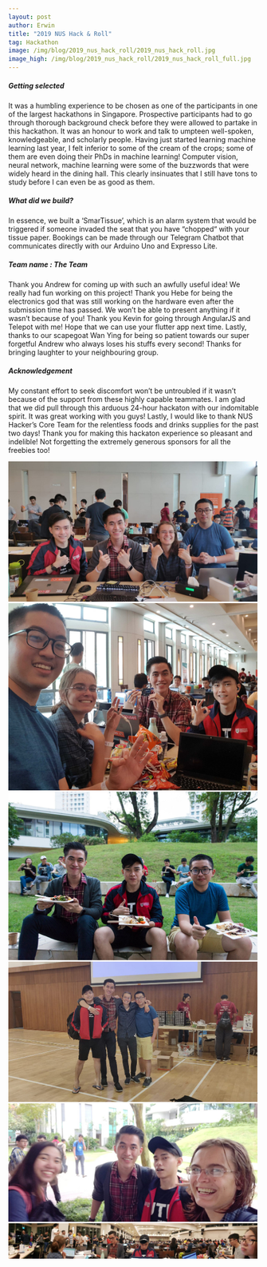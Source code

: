 ```yaml
---
layout: post
author: Erwin
title: "2019 NUS Hack & Roll"
tag: Hackathon
image: /img/blog/2019_nus_hack_roll/2019_nus_hack_roll.jpg
image_high: /img/blog/2019_nus_hack_roll/2019_nus_hack_roll_full.jpg
---
```


##### Getting selected
It was a humbling experience to be chosen as one of the participants in one of the largest hackathons in Singapore. Prospective participants had to go through thorough background check before they were allowed to partake in this hackathon. It was an honour to work and talk to umpteen well-spoken, knowledgeable, and scholarly people. Having just started learning machine learning last year, I felt inferior to some of the cream of the crops; some of them are even doing their PhDs in machine learning! Computer vision, neural network, machine learning were some of the buzzwords that were widely heard in the dining hall. This clearly insinuates that I still have tons to study before I can even be as good as them.

##### What did we build?
In essence, we built a ‘SmarTissue’, which is an alarm system that would be triggered if someone invaded the seat that you have “chopped“ with your tissue paper. Bookings can be made through our Telegram Chatbot that communicates directly with our Arduino Uno and Expresso Lite.

##### Team name : The Team
Thank you Andrew for coming up with such an awfully useful idea! We really had fun working on this project! Thank you Hebe for being the electronics god that was still working on the hardware even after the submission time has passed. We won’t be able to present anything if it wasn’t because of you! Thank you Kevin for going through AngularJS and Telepot with me! Hope that we can use your flutter app next time. Lastly, thanks to our scapegoat Wan Ying for being so patient towards our super forgetful Andrew who always loses his stuffs every second! Thanks for bringing laughter to your neighbouring group.

##### Acknowledgement
My constant effort to seek discomfort won’t be untroubled if it wasn’t because of the support from these highly capable teammates. I am glad that we did pull through this arduous 24-hour hackaton with our indomitable spirit. It was great working with you guys!
Lastly, I would like to thank NUS Hacker’s Core Team for the relentless foods and drinks supplies for the past two days! Thank you for making this hackaton experience so pleasant and indelible! Not forgetting the extremely generous sponsors for all the freebies too!

<div class="container">
	<div class="row" style="width: 500px">
		<div class="col-sm-12 col-md-12 portfolio-block">
			<div class="owl-carousel portfolio-page-carousel">
				<div class="item">
					<img src="/img/blog/2019_nus_hack_roll/image1.jpg" alt="2019 Hack and Roll Image" />
				</div>
				<div class="item">
					<img src="/img/blog/2019_nus_hack_roll/image2.jpg" alt="2019 Hack and Roll Image" />
				</div>
                <div class="item">
					<img src="/img/blog/2019_nus_hack_roll/image3.jpg" alt="2019 Hack and Roll Image" />
				</div>
                <div class="item">
					<img src="/img/blog/2019_nus_hack_roll/image4.jpg" alt="2019 Hack and Roll Image" />
				</div>
                <div class="item">
					<img src="/img/blog/2019_nus_hack_roll/image5.jpg" alt="2019 Hack and Roll Image" />
				</div>
                <div class="item">
					<img src="/img/blog/2019_nus_hack_roll/image6.jpg" alt="2019 Hack and Roll Image" />
				</div>
			</div>
			<script src="/js/jquery-2.1.3.min.js"></script>
			<script src="/js/imagesloaded.pkgd.min.js"></script>
			<script src='/js/owl.carousel.min.js'></script>
			<script type="text/javascript">
				jQuery(document).ready(function($){
					$('.portfolio-page-carousel').imagesLoaded(function(){
						$('.portfolio-page-carousel').owlCarousel({
							smartSpeed:1200,
							items: 1,
							loop: true,
							dots: true,
							nav: true,
							navText: false,
							margin: 10,
							autoHeight:true
						});
					});
				});
			</script>
		</div>
	</div>
</div>